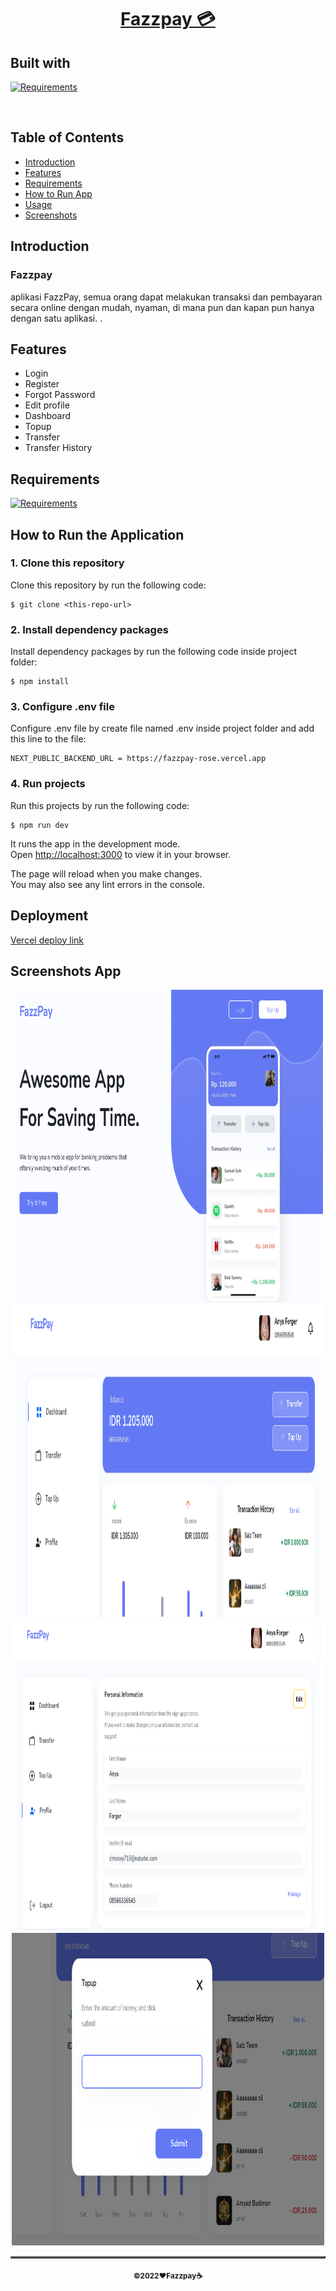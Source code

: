 <h1 align="center"><u>Fazzpay 💳</u></h1>
<p align="left">
<h2>Built with</h2>
</p>

[![Requirements](https://skillicons.dev/icons?i=react,next)](https://skillicons.dev)

<br>

## Table of Contents

-  [Introduction](#introduction)
-  [Features](#features)
-  [Requirements](#requirements)
-  [How to Run App](#How-to-Run-the-Application)
-  [Usage](#Development)
-  [Screenshots](#screenshots)

## Introduction

<h3>Fazzpay</h3>
<p>aplikasi FazzPay, semua orang dapat melakukan transaksi dan pembayaran secara online dengan mudah, nyaman, di mana pun dan kapan pun hanya dengan satu aplikasi.
.</p>

## Features

-  Login
-  Register
-  Forgot Password
-  Edit profile
-  Dashboard
-  Topup
-  Transfer
-  Transfer History

## Requirements

[![Requirements](https://skillicons.dev/icons?i=figma,vscode,vercel)](https://skillicons.dev)

## How to Run the Application

### 1. Clone this repository

Clone this repository by run the following code:

```
$ git clone <this-repo-url>
```

### 2. Install dependency packages

Install dependency packages by run the following code inside project folder:

```
$ npm install
```

### 3. Configure .env file

Configure .env file by create file named .env inside project folder and add this line to the file:

```
NEXT_PUBLIC_BACKEND_URL = https://fazzpay-rose.vercel.app
```

### 4. Run projects

Run this projects by run the following code:

```
$ npm run dev
```

It runs the app in the development mode.\
Open [http://localhost:3000](http://localhost:3000) to view it in your browser.

The page will reload when you make changes.\
You may also see any lint errors in the console.

## Deployment

[Vercel deploy link](https://fazzpay-nextjs.vercel.app/)

## Screenshots App

<table border="2">
    <div align="center">
        <img width="500" height="500" src="https://github.com/imbasri-dev/fazzpay-nextjs/blob/master/src/assets/Readme/Home.png?raw=true">
        <img width="500" height="500" src="https://github.com/imbasri-dev/fazzpay-nextjs/blob/master/src/assets/Readme/Dashboard.png?raw=true">
        <img width="500" height="500" src="https://github.com/imbasri-dev/fazzpay-nextjs/blob/master/src/assets/Readme/Profile.png?raw=true">
        <img width="500" height="500" src="https://github.com/imbasri-dev/fazzpay-nextjs/blob/master/src/assets/Readme/Topup.png?raw=true">
    </div>
</table>

<p align="center"><sub><b>&copy;2022❤️Fazzpay☕</b></sub></p>
